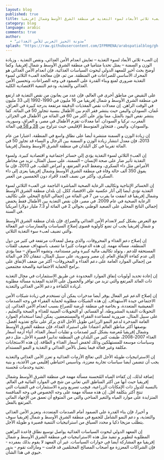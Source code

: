 ```yaml
---
layout: blog
published: true
title: التغلب على العبء ثلاثي الأبعاد لسوء التغذية في منطقة الشرق الأوسط وشمال إفريقيا
category: blog
language: arabic
comments: true
author: 
  - "مدونة الحيز العربي للأمن الغذائي"
splash: "https://raw.githubusercontent.com/IFPRMENA/arabspatialblog/gh-pages/img/blog/Fan.jpg"
---
```


إن العبء ثلاثي الأبعاد لسوء التغذية – تعايش انعدام الأمن الغذائي، ونقص التغذية ، وزيادة الوزن و السمنة – يمثل تحديا متناميا في منطقة الشرق الأوسط و شمال إفريقيا.  وكما أوضح بحث أخير للمعهد الدولي لبحوث السياسات الغذائية، فإن انعدام الأمن الغذائي هو المحرك الأساسي للصراعات في المنطقة. من ثم، فإن معالجة العبء الثلاثي لسوء التغذية ضروري لمنع وبناء القدرة على الصمود في وجه الصراعات، وتحسين الأمن الغذائي والتغذية، ودعم التنمية الاقتصادية الكلية. 

<!-- more -->

على  النقيض من مناطق أخرى في العالم، فإن عدد من يعانون من نقص التغذية قد ارتفع في منطقة الشرق الأوسط و شمال إفريقيا من 16 مليون في 1990-1992 إلى 33 مليون في الوقت الراهن. إن معدلات نقص المغذيات الدقيقة مرتفعة بدرجة كبيرة في العراق، عُمان، السودان واليمن  حيث ينتشر فقر الدم بين الأطفال بنسبة تتجاوز 50 في المائة. كما ينتشر نقص اليود بالمثل، مما يؤثر على أكثر من 60 في المائة من الأطفال في الجزائر، المغرب، تركيا و السودان. أما معدلات تقزم الأطفال في مصر، و العراق، وسورية، والسودان، واليمن ، فتتجاوز المتوسط الإقليمي حيث تتراوح بين [28 و 58 في](http://www.fao.org/docrep/018/i3300e/i3300e07.pdf) المائة.

إن زيادة الوزن و السمنة منتشرة أيضا على نطاق واسع في المنطقة. اعتبارا من عام 2013، فإن معدل انتشار زيادة الوزن             و السمنة بين الرجال و النساء قد تجاوز 50 في المائة  تقريبا في كل البلدان في منطقة الشرق الأوسط وشمال إفريقيا.

إن العبء الثلاثي لسوء التغذية يؤدي إلي خسائر اجتماعية و اقتصادية كبيرة.  ولسوء التغذية تأثير ضار على صحة   الإنسان – السمنة، على سبيل المثال، تزيد من مخاطر الأمراض مثل داء السكري، وضغط الدم المرتفع، و أمراض القلب. في 2013، فإن ما يفوق 350 ألف حالة وفاة في منطقة الشرق الأوسط وشمال إفريقيا يعزى إلى داء السكري، وأكثر من نصف العدد لأفراد دون الخمسين من العمر. 

إن الخسائر الإنتاجية وتكاليف الرعاية الصحية المباشرة الناجمة عن العبء الثلاثي لسوء التغذية تؤدي أيضا إلى آثار عكسية على الاقتصاد ككل. إن بلدان منطقة الشرق الأوسط وشمال إفريقيا قد انفقت ما يقرب من 7 في المائة من إجمالي الناتج المحلي على تكاليف الرعاية الصحية في عام 2009. في مصر، فإن نقص التغذية بين الأطفال فقط يخفض إجمالي الناتج المحلى على الصعيد الوطني بحوالي 2 في المائة أو 7.3 مليار دولارا أمريكيا في السنة. 

مع التعرض بشكل كبير لانعدام الأمن الغذائي والصراع، فإن بلدان منطقة الشرق الأوسط و شمال إفريقيا يجب أن تضع كأولوية قصوى إصلاح السياسات والممارسات غير الفعالة والتي تضيف لعبء سوء التغذية الثلاثي. 

إن إصلاح دعم الغذاء و المحروقات، والذي وصل لمعدلات مرتفعة في كثير من دول المنطقة، مسألة مهمة. إن هذه الدعومات كثيرا ما تتصف باستهداف ضعيف للفئات المستحقة للدعم ، وتولد تكاليف مالية كبيرة وغير مستدامة، وتشوه الأسواق – مما يؤدي إلى عدم كفاءة الإنفاق العام. إن مصر وسورية، على سبيل المثال، تنفقان 20 في المائة من إجمالي الموارد العامة على دعم الغذاء و المحروقات- أكثر من ضعف الإنفاق على برامج الحماية الاجتماعية والصحة مجتمعين.

إن إعادة تحديد أولويات إنفاق الموارد المحدودة عن طريق الاستثمارات في مجال التغذية ذات العائد المرتفع والتي تزيد من توافر والحصول على الأغذية المغذية مسألة مطلوبة لزيادة الكفاءة و دعم الأمن الغذائي والتغذية.

إن إصلاح الدعم غير الفعال يوفر أيضا  مدخرات يمكن أن تستخدم في زيادة شبكات الأمن الاجتماعي جيدة الاستهداف. إن هذه الشبكات مطلوبة لحماية الفقراء في وجه الصدمات المعيشية المتعددة، و بخاصة في منطقة عُرضة للصراع بسبب انعدام الأمن الغذائي. إن التحويلات النقدية المشروطة، أو القسائم، أو التحويلات العينية للغذاء و الصحة والتعليم ، على سبيل المثال، ضرورية لمساعدة الفقراء والمستضعفين. يمكن أيضا استخدام الموارد العامة المدخرة لدعم النمو الزراعي طويل الأجل الذي يركز على نتائج تغذوية أفضل. 
بوصفها أكثر مناطق العالم اعتمادا على استيراد الغذاء، فإن منطقة الشرق الأوسط وشمال إفريقيا مُعرضة بشكل كبير لصدمات و تقلبات أسعار الغذاء. أثناء أزمة أسعار الغذاء 2007-2008، طبقت كثير من البلدان في المنطقة تدابيرا قصيرة الأجل، مثل  دعم  وسياسات موسعة للمستهلكين وذلك لخفض أسعار الغذاء و الطاقة. إن هذه الاستجابات مكلفة وغير فعالة فيما يتصل بالأمن الغذائي و التغذية و النمو المستدام. 

إن الاستراتيجيات طويلة الأجل التي تعالج الأزمات الغذائية و تعزز الأمن الغذائي والتغذية  يجب أن تتضمن أيضا سياسات تجارية معززة، وتأسيس احتياطي إقليمي من الأغذية، و بنية تحتية وخدمات مُحسنة.

إضافة لذلك، إن كفاءة المياه المُحسنة  مسألة مهمة في منطقة الشرق الأوسط وشمال إفريقيا حيث أنها  من أكثر المناطق التي تعاني من شح في الموارد المائية في العالم. بالنسبة للدول ذات الإمكانات الزراعية، فيجب تسريع وتيرة الاستثمارات في التقنيات التي تنتج أكثر بتكلفة أقل. إن هذه مسألة مهمة على وجه الخصوص في وجه المنافسة المتزايدة على موارد المياه  والتغير المناخي والتي من المتوقع أن تعمق من الإجهاد المائي المرتفع بالفعل. 

و أخيرا، فإن بناء القدرة على الصمود أمام الصدمات المتعددة، وتعزيز الأمن الغذائي والتغذية، و دعم النمو الشامل للجميع في منطقة الشرق الأوسط و شمال إفريقيا سوف يتطلب مزيجا ذكيا و محدد السياق  من استراتيجيات التنمية قصيرة و طويلة الأجل. 

إن المعهد الدولي لبحوث السياسات الغذائية يواصل توسيع نطاق قاعدة البراهين المطلوبة لتطوير و تنفيذ مثل هذه الاستراتيجيات في منطقة الشرق الأوسط و شمال إفريقيا مع المشاركة أيضا في حوارات السياسات. غير أن المعهد لا يقوم بذلك بمفرده - فإن الشراكات المعززة مع أصحاب المصالح المختلفين قد قامت – ومازالت تقوم - بدور حيوي في هذا الشأن.